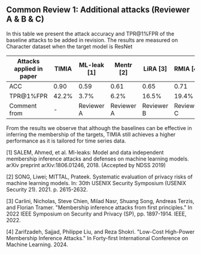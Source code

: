## Common Review 1: Additional attacks (Reviewer A & B & C)

In this table we present the attack accuracy and TPR@1%FPR of the baseline attacks to be added in revision. The results are measured on Character dataset when the target model is ResNet


| Attacks applied in paper | TIMIA | ML-leak [1] | Mentr [2]      |  LiRA [3]  |  RMIA [4]  |
|--------------------------|-------|------------|------------|------------|------------|
| ACC                      | 0.90  | 0.59       | 0.61       | 0.65       | 0.71       |
| TPR@1%FPR                | 42.2% | 3.7%       | 6.2%       | 16.5%      | 19.4%      |
| Comment from             |  -    | Reviewer A | Reviewer A | Reviewer B | Reviewer C |

From the results we observe that although the baselines can be effective in inferring the membership of the targets, TIMIA still achieves a higher performance as it is tailored for time series data.



[1] SALEM, Ahmed, et al. Ml-leaks: Model and data independent membership inference attacks and defenses on machine learning models. arXiv preprint arXiv:1806.01246, 2018. (Accepted by NDSS 2019)

[2] SONG, Liwei; MITTAL, Prateek. Systematic evaluation of privacy risks of machine learning models. In: 30th USENIX Security Symposium (USENIX Security 21). 2021. p. 2615-2632.

[3] Carlini, Nicholas, Steve Chien, Milad Nasr, Shuang Song, Andreas Terzis, and Florian Tramer. "Membership inference attacks from first principles." In 2022 IEEE Symposium on Security and Privacy (SP), pp. 1897-1914. IEEE, 2022.

[4] Zarifzadeh, Sajjad, Philippe Liu, and Reza Shokri. "Low-Cost High-Power Membership Inference Attacks." In Forty-first International Conference on Machine Learning. 2024. 